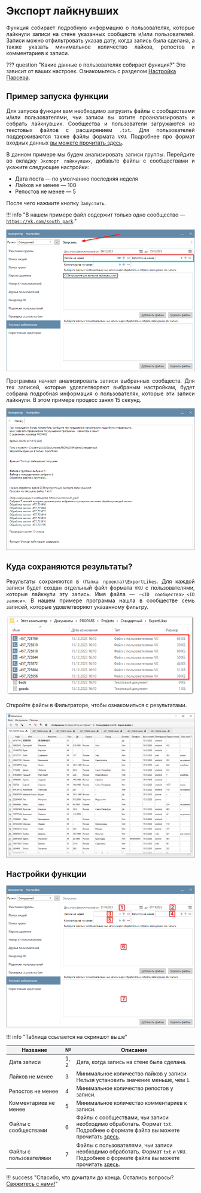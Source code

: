 # Экспорт лайкнувших

<div style="text-align: justify">
  <p>
    Функция собирает подробную информацию о пользователях, которые лайкнули записи на стене указанных сообществ и/или пользователей. Записи можно отфильтровать указав дату, когда запись была сделана, а также указать минимальное количество лайков, репостов и комментариев к записи.
  </p>
</div>

??? question "Какие данные о пользователях собирает функция?"
    Это зависит от ваших настроек. Ознакомьтесь с разделом [Настройка Парсера](./index.md#settings).

## Пример запуска функции

<div style="text-align: justify">
  <p>
    Для запуска функции вам необходимо загрузить файлы с сообществами и/или пользователями, чьи записи вы хотите проанализировать и собрать лайкнувших. Сообщества и пользователи загружаются из текстовых файлов с расширением <code>.txt</code>. Для пользователей поддерживаются также файлы формата <code>VKU</code>. Подробнее про формат входных данных <a href="../#txt-format">вы можете прочитать здесь</a>.
  </p>
  <p>
    В данном примере мы будем анализировать записи группы. Перейдите во вкладку <code>Экспорт лайкнувших</code>, добавьте файлы с сообществами и укажите следующие настройки:
  </p>
  <ul>
    <li>Дата поста — по умолчанию последняя неделя</li>
    <li>Лайков не менее — 100</li>
    <li>Репостов не менее — 5</li>
  </ul>
  <p>
    После чего нажмите кнопку <code>Запустить</code>.
  </p>
</div>

!!! info "В нашем примере файл содержит только одно сообщество — <code>https://vk.com/south_park</code>."

![](../../img/parser/export-likers/example_1.png)


<div style="text-align: justify">
  <p>
    Программа начнет анализировать записи выбранных сообществ. Для тех записей, которые удовлетворяют выбраным настройкам, будет собрана подробная информация о пользователях, которые эти записи лайкнули. В этом примере процесс занял 15 секунд.
  </p>
</div>

![](../../img/parser/export-likers/example_2.png)

## Куда сохраняются результаты?

<div style="text-align: justify">
  <p>
    Результаты сохраняются в <code>(Папка проекта)\ExportLikes</code>. Для каждой записи будет создан отдельный файл формата <code>VKU</code> с пользователями, которые лайкнули эту запись. Имя файла — <code>-&lt;ID сообщества&gt;_&lt;ID записи&gt;</code>. В нашем примере программа нашла в сообществе семь записей, которые удовлетворяют указанному фильтру.
  </p>
</div>

![](../../img/parser/export-likers/results_1.png)

Откройте файлы в Фильтраторе, чтобы ознакомиться с результатами.

![](../../img/parser/export-likers/results_2.png)

## Настройки функции

![](../../img/parser/export-likers/interface.png)

!!! info "Таблица ссылается на скриншот выше"
    

<table>
  <thead>
    <tr style="background-color:rgb(241, 242, 244)">
      <th style="width:30%">Название</th>
      <th style="width:5%">№</th>
      <th style="width:65%">Описание</th>
    </tr>
  </thead>
  <tbody>
    <tr>
      <td>Дата записи</td>
      <td>1, 2</td>
      <td>Дата, когда запись на стене была сделана.</td>
    </tr>
    <tr>
      <td>Лайков не менее</td>
      <td>3</td>
      <td>Минимальное количество лайков у записи. Нельзя установить значение меньше, чем <code>1</code>.</td>
    </tr>
    <tr>
      <td>Репостов не менее</td>
      <td>4</td>
      <td>Минимальное количество репостов у записи.</td>
    </tr>
    <tr>
      <td>Комментариев не менее</td>
      <td>5</td>
      <td>Минимальное количество комментариев к записи.</td>
    </tr>
    <tr>
      <td>Файлы с сообществами</td>
      <td>6</td>
      <td>Файлы с сообществами, чьи записи необходимо обработать. Формат <code>txt</code>. Подробнее о формате файла вы можете прочитать <a href="../#txt-format">здесь</a>.</td>
    </tr>
    <tr>
      <td>Файлы с пользователями</td>
      <td>7</td>
      <td>Файлы с пользователями, чьи записи необходимо обработать. Формат <code>txt</code> и <code>VKU</code>. Подробнее о формате файла вы можете прочитать <a href="../#txt-format">здесь</a>.</td>
    </tr>
  </tbody>
</table>

!!! success "Спасибо, что дочитали до конца. Остались вопросы? <a href="../../../support">Свяжитесь с нами!</a>"